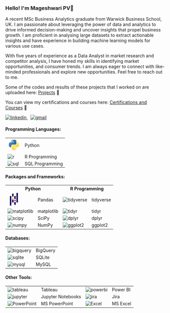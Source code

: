 ### Hello! I'm Mageshwari PV👋

A recent MSc Business Analytics graduate from Warwick Business School, UK. I am passionate about leveraging the power of data and analytics to drive informed decision-making and uncover insights that propel business growth. I am proficient in analysing large datasets to extract actionable insights and have experience in building machine learning models for various use cases.

With five years of experience as a Data Analyst in market research and competitor analysis, I have honed my skills in identifying market opportunities, and consumer trends. I am always eager to connect with like-minded professionals and explore new opportunities. Feel free to reach out to me.

Some of the codes and results of these projects that I worked on are uploaded here: <a href="https://github.com/MageshwariPV?tab=repositories" target="_blank">Projects</a> 🔗

You can view my certifications and courses here: <a href="https://www.linkedin.com/in/mageshwaripv25/details/certifications/" target="_blank">Certifications and Courses</a> 🔗



<a href="https://www.linkedin.com/in/mageshwaripv25/" target = "_blank" rel="nofollow noreferrer">
    <img src="https://img.shields.io/badge/LinkedIn-0077B5?style=for-the-badge&logo=linkedin&logoColor=white" alt="linkedin">
</a>
    &nbsp;
<a href="mageshwaripvm25.com" target = "_blank" rel="nofollow noreferrer">
  <img src="https://img.shields.io/badge/Gmail-D14836?style=for-the-badge&logo=gmail&logoColor=white" alt = "gmail">
</a>



#### Programming Languages:

<table>
  <tr>
    <td>
      <a> <img src="https://raw.githubusercontent.com/devicons/devicon/master/icons/python/python-original.svg" alt="python" width="40" height="40"/> </a>
    </td>
    <td>Python</td>
  </tr>
  <tr>
    <td>
      <a> <img src="https://www.r-project.org/logo/Rlogo.svg" alt="r" width="40" height="40"/> </a> 
    </td>
    <td>R Programming</td>
  </tr>
    <tr>
    <td>
      <a> <img src="https://upload.wikimedia.org/wikipedia/commons/d/d7/Sql_data_base_with_logo.svg" alt="sql" width="40" height="40"/> </a> 
    </td>
    <td>SQL Programming</td>
  </tr>
</table>

#### Packages and Frameworks:

<table>
  <tr>
    <td colspan = "2" align = "center"><b>Python</b></td>
    <td colspan = "2" align = "center"><b>R Programming</b></td>
  </tr>
  <tr>
    <td>
      <a> <img src="https://raw.githubusercontent.com/devicons/devicon/2ae2a900d2f041da66e950e4d48052658d850630/icons/pandas/pandas-original.svg" alt="pandas" width="40" height="40"/> 
    </td>
    <td>Pandas</td>
    <td>
      <a><img src="https://tidyverse.tidyverse.org/logo.png" alt="tidyverse" width="40" height="40"/> </a> 
    </td>
    <td>tidyverse</td>
  </tr>
  <tr>
    <td>
      <a><img src="https://upload.wikimedia.org/wikipedia/commons/8/84/Matplotlib_icon.svg" alt="matplotlib" width="40" height="40" align = "centre"/> </a> 
    </td>
    <td>matplotlib</td>
       <td>
      <a><img src="https://tidyr.tidyverse.org/logo.png" alt="tidyr" width="40" height="40"/> </a> 
    </td>
    <td>tidyr</td>
  </tr>
  <tr>
    <td>
      <a><img src="https://upload.wikimedia.org/wikipedia/commons/b/b2/SCIPY_2.svg" alt="scipy" width="40" height="40" align = "centre"/> </a> 
    </td>
    <td>SciPy</td>
       <td>
      <a><img src="https://dplyr.tidyverse.org/logo.png" alt="dplyr" width="40" height="40"/> </a> 
    </td>
    <td>dplyr</td>
  </tr>
  <tr>
    <td>
      <a><img src="https://upload.wikimedia.org/wikipedia/commons/3/31/NumPy_logo_2020.svg" alt="numpy" width="40" height="40" align = "centre"/> </a> 
    </td>
    <td>NumPy</td>
      <td>
      <a><img src="https://ggplot2.tidyverse.org/logo.png" alt="ggplot2" width="40" height="40"/> </a> 
    </td>
    <td>ggplot2</td>
  </tr>
</table>

#### Databases:

<table>
  <tr>
    <td>
      <a><img src="https://www.vectorlogo.zone/logos/google_bigquery/google_bigquery-icon.svg" alt="bigquery" width="40" height="40"/> </a> 
    </td>
    <td>BigQuery</td>
  </tr>
  <tr>
    <td>
      <a><img src="https://www.vectorlogo.zone/logos/sqlite/sqlite-icon.svg" alt="sqlite" width="40" height="40"/> </a> 
    </td>
    <td>SQLite</td>
  </tr>
  <tr>
     <td>
      <a><img src="https://www.vectorlogo.zone/logos/mysql/mysql-icon.svg" alt="mysql" width="40" height="40"/> </a> 
    </td>
    <td>MySQL</td>
  </tr>
</table>

#### Other Tools:

<table>
  <tr>
    <td>
      <a><img src="https://www.svgrepo.com/show/354428/tableau-icon.svg" alt="tableau" width="40" height="40"/> </a> 
    </td>
    <td>Tableau</td> 
     <td>
      <a><img src="https://upload.wikimedia.org/wikipedia/commons/c/cf/New_Power_BI_Logo.svg" alt="powerbi" width="40" height="40"/> </a> 
    </td>
    <td>Power BI</td> 
  </tr>
   <tr>
    <td>
      <a><img src="https://www.vectorlogo.zone/logos/jupyter/jupyter-icon.svg" alt="jupyter" width="40" height="40"/> </a> 
    </td>
    <td>Jupyter Notebooks</td>
    <td>
      <a><img src="https://www.vectorlogo.zone/logos/atlassian_jira/atlassian_jira-icon.svg" alt="jira" width="40" height="40"/> </a> 
    </td>
    <td>Jira</td>
  </tr>
  <tr>
    <td>
      <a><img src="https://upload.wikimedia.org/wikipedia/commons/0/0d/Microsoft_Office_PowerPoint_%282019%E2%80%93present%29.svg" alt="PowerPoint" width="40" height="40"/> </a> 
    </td>
    <td>MS PowerPoint</td>
      <td>
      <a><img src="https://upload.wikimedia.org/wikipedia/commons/3/34/Microsoft_Office_Excel_%282019%E2%80%93present%29.svg" alt="Excel" width="40" height="40"/> </a> 
    </td>
    <td>MS Excel</td>
  </tr>
</table><!--
**MageshwariPV/MageshwariPV** is a ✨ _special_ ✨ repository because its `README.md` (this file) appears on your GitHub profile.

Here are some ideas to get you started:

- 🔭 I’m currently working on ...
- 🌱 I’m currently learning ...
- 👯 I’m looking to collaborate on ...
- 🤔 I’m looking for help with ...
- 💬 Ask me about ...
- 📫 How to reach me: ...
- 😄 Pronouns: ...
- ⚡ Fun fact: ...
-->

